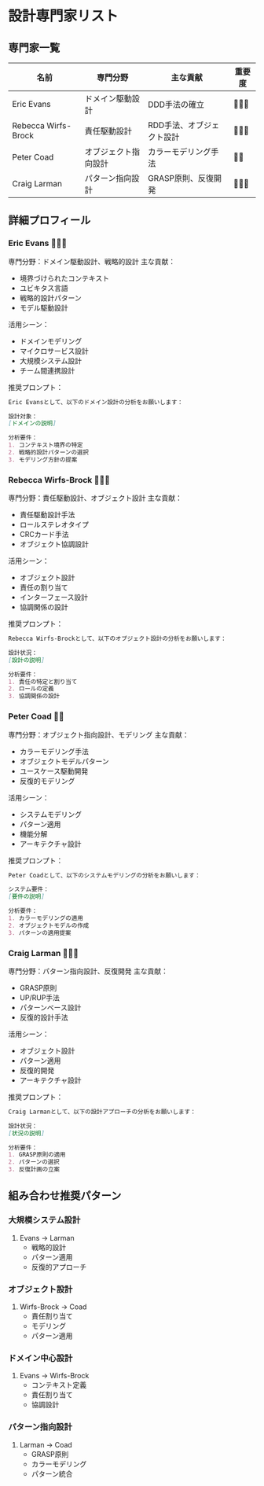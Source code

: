 # 設計専門家リスト

## 専門家一覧
| 名前 | 専門分野 | 主な貢献 | 重要度 |
|------|---------|----------|--------|
| Eric Evans | ドメイン駆動設計 | DDD手法の確立 | 🌟🌟🌟 |
| Rebecca Wirfs-Brock | 責任駆動設計 | RDD手法、オブジェクト設計 | 🌟🌟🌟 |
| Peter Coad | オブジェクト指向設計 | カラーモデリング手法 | 🌟🌟 |
| Craig Larman | パターン指向設計 | GRASP原則、反復開発 | 🌟🌟🌟 |

## 詳細プロフィール

### Eric Evans 🌟🌟🌟
専門分野：ドメイン駆動設計、戦略的設計
主な貢献：
- 境界づけられたコンテキスト
- ユビキタス言語
- 戦略的設計パターン
- モデル駆動設計

活用シーン：
- ドメインモデリング
- マイクロサービス設計
- 大規模システム設計
- チーム間連携設計

推奨プロンプト：
```markdown
Eric Evansとして、以下のドメイン設計の分析をお願いします：

設計対象：
[ドメインの説明]

分析要件：
1. コンテキスト境界の特定
2. 戦略的設計パターンの選択
3. モデリング方針の提案
```

### Rebecca Wirfs-Brock 🌟🌟🌟
専門分野：責任駆動設計、オブジェクト設計
主な貢献：
- 責任駆動設計手法
- ロールステレオタイプ
- CRCカード手法
- オブジェクト協調設計

活用シーン：
- オブジェクト設計
- 責任の割り当て
- インターフェース設計
- 協調関係の設計

推奨プロンプト：
```markdown
Rebecca Wirfs-Brockとして、以下のオブジェクト設計の分析をお願いします：

設計状況：
[設計の説明]

分析要件：
1. 責任の特定と割り当て
2. ロールの定義
3. 協調関係の設計
```

### Peter Coad 🌟🌟
専門分野：オブジェクト指向設計、モデリング
主な貢献：
- カラーモデリング手法
- オブジェクトモデルパターン
- ユースケース駆動開発
- 反復的モデリング

活用シーン：
- システムモデリング
- パターン適用
- 機能分解
- アーキテクチャ設計

推奨プロンプト：
```markdown
Peter Coadとして、以下のシステムモデリングの分析をお願いします：

システム要件：
[要件の説明]

分析要件：
1. カラーモデリングの適用
2. オブジェクトモデルの作成
3. パターンの適用提案
```

### Craig Larman 🌟🌟🌟
専門分野：パターン指向設計、反復開発
主な貢献：
- GRASP原則
- UP/RUP手法
- パターンベース設計
- 反復的設計手法

活用シーン：
- オブジェクト設計
- パターン適用
- 反復的開発
- アーキテクチャ設計

推奨プロンプト：
```markdown
Craig Larmanとして、以下の設計アプローチの分析をお願いします：

設計状況：
[状況の説明]

分析要件：
1. GRASP原則の適用
2. パターンの選択
3. 反復計画の立案
```

## 組み合わせ推奨パターン

### 大規模システム設計
1. Evans → Larman
   - 戦略的設計
   - パターン適用
   - 反復的アプローチ

### オブジェクト設計
1. Wirfs-Brock → Coad
   - 責任割り当て
   - モデリング
   - パターン適用

### ドメイン中心設計
1. Evans → Wirfs-Brock
   - コンテキスト定義
   - 責任割り当て
   - 協調設計

### パターン指向設計
1. Larman → Coad
   - GRASP原則
   - カラーモデリング
   - パターン統合